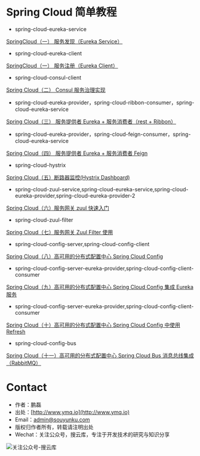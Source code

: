 # Spring Cloud 简单教程

- spring-cloud-eureka-service

[SpringCloud（一） 服务发现（Eureka Service）](http://www.ymq.io/2017/11/22/spring-cloud-eureka/)

- spring-cloud-eureka-client

[SpringCloud（一） 服务注册（Eureka Client）](http://www.ymq.io/2017/11/22/spring-cloud-eureka/)

- spring-cloud-consul-client

[Spring Cloud（二） Consul 服务治理实现](http://www.ymq.io/2017/11/26/spring-cloud-consul/)

- spring-cloud-eureka-provider，spring-cloud-ribbon-consumer，spring-cloud-eureka-service

[Spring Cloud（三） 服务提供者 Eureka + 服务消费者（rest + Ribbon）](http://www.ymq.io/2017/12/05/spring-cloud-ribbon-rest/)

- spring-cloud-eureka-provider，spring-cloud-feign-consumer，spring-cloud-eureka-service

[Spring Cloud（四） 服务提供者 Eureka + 服务消费者 Feign](http://www.ymq.io/2017/12/06/spring-cloud-feign/)

- spring-cloud-hystrix  

[Spring Cloud（五）断路器监控(Hystrix Dashboard)](http://www.ymq.io/2017/12/07/spring-cloud-hystrix-dashboard/)

- spring-cloud-zuul-service,spring-cloud-eureka-service,spring-cloud-eureka-provider,spring-cloud-eureka-provider-2

[Spring Cloud（六）服务网关 zuul 快速入门](http://www.ymq.io/2017/12/10/spring-cloud-zuul/)

- spring-cloud-zuul-filter

[Spring Cloud（七）服务网关 Zuul Filter 使用](http://www.ymq.io/2017/12/11/spring-cloud-zuul-filter/)

- spring-cloud-config-server,spring-cloud-config-client

[Spring Cloud（八）高可用的分布式配置中心 Spring Cloud Config](http://www.ymq.io/2017/12/13/spring-cloud-config/)

- spring-cloud-config-server-eureka-provider,spring-cloud-config-client-consumer

[Spring Cloud（九）高可用的分布式配置中心 Spring Cloud Config 集成 Eureka 服务](http://www.ymq.io/2017/12/14/spring-cloud-config-eureka/)

- spring-cloud-config-server-eureka-provider,spring-cloud-config-client-consumer

[Spring Cloud（十）高可用的分布式配置中心 Spring Cloud Config 中使用 Refresh](http://www.ymq.io/2017/12/23/spring-cloud-config-eureka-refresh/)

- spring-cloud-config-bus

[Spring Cloud（十一）高可用的分布式配置中心 Spring Cloud Bus 消息总线集成（RabbitMQ）](http://www.ymq.io/2017/12/24/spring-cloud-config-bus-rabbitMQ/)

# Contact

 - 作者：鹏磊  
 - 出处：[http://www.ymq.io](http://www.ymq.io)  
 - Email：[admin@souyunku.com](admin@souyunku.com)  
 - 版权归作者所有，转载请注明出处
 - Wechat：关注公众号，搜云库，专注于开发技术的研究与知识分享
 
![关注公众号-搜云库](http://www.ymq.io/images/souyunku.png "搜云库")
